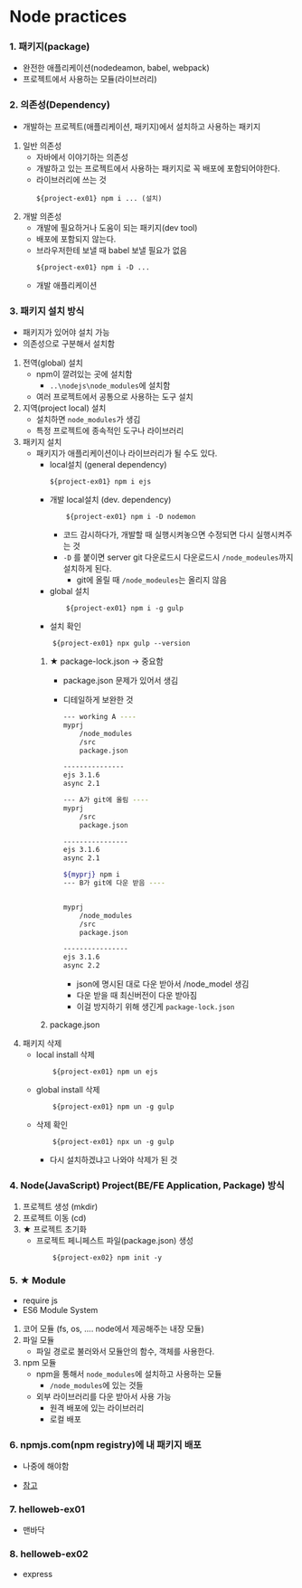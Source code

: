 
# Node practices

### 1. 패키지(package)
- 완전한 애플리케이션(nodedeamon, babel, webpack)
- 프로젝트에서 사용하는 모듈(라이브러리)


### 2. 의존성(Dependency)
- 개발하는 프로젝트(애플리케이션, 패키지)에서 설치하고 사용하는 패키지
1. 일반 의존성
    + 자바에서 이야기하는 의존성
    + 개발하고 있는 프로젝트에서 사용하는 패키지로 꼭 배포에 포함되어야한다. 
    + 라이브러리에 쓰는 것
        ```shell
        ${project-ex01} npm i ... (설치)
        ```
2. 개발 의존성
    + 개발에 필요하거나 도움이 되는 패키지(dev tool) 
    + 배포에 포함되지 않는다. 
    + 브라우저한테 보낼 때 babel 보낼 필요가 없음 
        ```shell
        ${project-ex01} npm i -D ...
        ```
    + 개발 애플리케이션

### 3. 패키지 설치 방식
+ 패키지가 있어야 설치 가능
+ 의존성으로 구분해서 설치함
1. 전역(global) 설치
    + npm이 깔려있는 곳에 설치함
        - ```..\nodejs\node_modules```에 설치함
    + 여러 프로젝트에서 공통으로 사용하는 도구 설치
2. 지역(project local) 설치
    + 설치하면 ```node_modules```가 생김
    + 특정 프로젝트에 종속적인 도구나 라이브러리
3. 패키지 설치
    + 패키지가 애플리케이션이나 라이브러리가 될 수도 있다.
        + local설치 (general dependency)
            ```shell
            ${project-ex01} npm i ejs
            ```
        + 개발 local설치 (dev. dependency)
            ```shell
                ${project-ex01} npm i -D nodemon 
            ```
            + 코드 감시하다가, 개발할 때 실행시켜놓으면 수정되면 다시 실행시켜주는 것
            + ```-D``` 를 붙이면 server git 다운로드시 다운로드시 ```/node_modeules```까지 설치하게 된다.
                + git에 올릴 때 ```/node_modeules```는 올리지 않음
        + global 설치
            ```shell
                ${project-ex01} npm i -g gulp 
            ```
        + 설치 확인
        ```shell
            ${project-ex01} npx gulp --version
        ```
        1. ★ package-lock.json → 중요함
            + package.json 문제가 있어서 생김
            + 디테일하게 보완한 것
                ```bash
                --- working A ----
                myprj
                    /node_modules
                    /src
                    package.json
                
                ---------------
                ejs 3.1.6 
                async 2.1
                ```       

                
                ```bash
                --- A가 git에 올림 ----
                myprj
                    /src
                    package.json

                ----------------
                ejs 3.1.6
                async 2.1
                ```

                
                ```bash
                ${myprj} npm i
                --- B가 git에 다운 받음 ----
                
                
                myprj
                    /node_modules
                    /src
                    package.json
                
                ----------------
                ejs 3.1.6
                async 2.2
                ```
            
            
                + json에 명시된 대로 다운 받아서 /node_model 생김
                + 다운 받을 때 최신버전이 다운 받아짐
                + 이걸 방지하기 위해 생긴게 ```package-lock.json``` 

        2. package.json
4. 패키지 삭제
    + local install 삭제
        ```shell
            ${project-ex01} npm un ejs
        ```
    + global install 삭제
        ```shell
            ${project-ex01} npm un -g gulp
        ```
    + 삭제 확인
        ```shell
            ${project-ex01} npx un -g gulp
        ```
        + 다시 설치하겠냐고 나와야 삭제가 된 것




### 4. Node(JavaScript) Project(BE/FE Application, Package) 방식
1. 프로젝트 생성 (mkdir)
2. 프로젝트 이동 (cd)
3. ★ 프로젝트 초기화 
    + 프로젝트 페니페스트 파일(package.json) 생성
        ```shell
            ${project-ex02} npm init -y
        ```


### 5. ★ Module 
+ require js
+ ES6 Module System

1. 코어 모듈 (fs, os, .... node에서 제공해주는 내장 모듈)
2. 파일 모듈 
    + 파일 경로로 불러와서 모듈안의 함수, 객체를 사용한다.
3. npm 모듈
    + npm을 통해서 ```node_modules```에 설치하고 사용하는 모듈
        - ```/node_modules```에 있는 것들
    + 외부 라이브러리를 다운 받아서 사용 가능
        - 원격 배포에 있는 라이브러리
        - 로컬 배포


### 6. npmjs.com(npm registry)에 내 패키지 배포
- 나중에 해야함
+ [참고](https://github.com/kickscar/javascript-practices/tree/main/TechNotes/javascript-practices/11.Development%20Environments)

### 7. helloweb-ex01
+ 맨바닥
### 8. helloweb-ex02
+ express